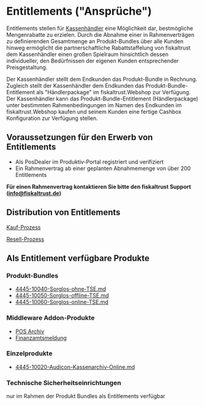 # Entitlements ("Ansprüche")

Entitlements stellen für [Kassenhändler]( [Kassenhaendler.md](../../../angebote-nach-kundensegment/Kassenhaendler.md) ) eine Möglichkeit dar, bestmögliche Mengenrabatte zu erzielen. Durch die Abnahme einer in Rahmenverträgen zu definierenden Gesamtmenge an Produkt-Bundles über alle Kunden hinweg ermöglicht die partnerschaftliche Rabattstaffelung von fiskaltrust dem Kassenhändler einen großen Spielraum hinsichtlich dessen individueller, den Bedürfnissen der eigenen Kunden entsprechender Preisgestaltung.

Der Kassenhändler stellt dem Endkunden das Produkt-Bundle in Rechnung. Zugleich stellt der Kassenhändler dem Endkunden das  Produkt-Bundle-Entitlement als "Händlerpackage" im fiskaltrust.Webshop zur Verfügung. Der Kassenhändler kann das Produkt-Bundle-Entitlement (Händlerpackage) unter bestimmten Rahmenbedingungen im Namen des Endkunden im fiskaltrust.Webshop kaufen und seinem Kunden eine fertige Cashbox Konfiguration zur Verfügung stellen.

## Voraussetzungen für den Erwerb von Entitlements

- Als PosDealer im Produktiv-Portal registriert und verifiziert
- Ein Rahmenvertrag ab einer geplanten Abnahmemenge von über 200 Entitlements

**Für einen Rahmenvertrag kontaktieren Sie bitte den fiskaltrust Support (info@fiskaltrust.de)**

## Distribution von Entitlements

[Kauf-Prozess](purchase.md)

[Resell-Prozess]( [rollout.md](rollout.md) )

## Als Entitlement verfügbare Produkte

### Produkt-Bundles

-  [4445-10040-Sorglos-ohne-TSE.md](../../../produkt-bundles/4445-10040-Sorglos-ohne-TSE.md) 
-  [4445-10050-Sorglos-offline-TSE.md](../../../produkt-bundles/4445-10050-Sorglos-offline-TSE.md) 
-  [4445-10060-Sorglos-online-TSE.md](../../../produkt-bundles/4445-10060-Sorglos-online-TSE.md) 

### Middleware Addon-Produkte

- [POS Archiv]( [4445-100XX-pos-archiv.md](../../../revisionssichere-daten-as-a-service/produkte/4445-100XX-pos-archiv.md) )
- [Finanzamtsmeldung]( [4445-100XX-Finanzamtsmeldungen.md](../../../compliance-as-a-service/produkte/4445-100XX-Finanzamtsmeldungen.md) )

### Einzelprodukte

-  [4445-10020-Audicon-Kassenarchiv-Online.md](../../../revisionssichere-daten-as-a-service/produkte/4445-10020-Audicon-Kassenarchiv-Online.md) 

### Technische Sicherheitseinrichtungen

nur im Rahmen der Produkt Bundles als Entitlements verfügbar